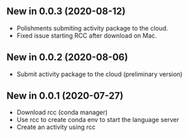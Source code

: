 New in 0.0.3 (2020-08-12)
-----------------------------

- Polishments submiting activity package to the cloud.
- Fixed issue starting RCC after download on Mac.

New in 0.0.2 (2020-08-06)
-----------------------------

- Submit activity package to the cloud (preliminary version)

New in 0.0.1 (2020-07-27)
-----------------------------

- Download rcc (conda manager)
- Use rcc to create conda env to start the language server
- Create an activity using rcc